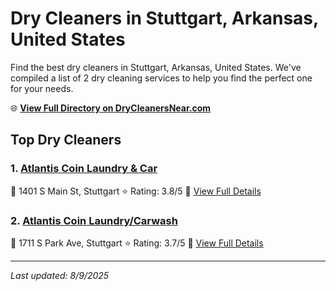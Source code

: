 # Dry Cleaners in Stuttgart, Arkansas, United States

Find the best dry cleaners in Stuttgart, Arkansas, United States. We've compiled a list of 2 dry cleaning services to help you find the perfect one for your needs.

🌐 **[View Full Directory on DryCleanersNear.com](https://drycleanersnear.com/city/US/Arkansas/Stuttgart)**

## Top Dry Cleaners

### 1. [Atlantis Coin Laundry & Car](https://drycleanersnear.com/dryCleaner/6868877a6c86ac6c48acf63e/atlantis-coin-laundry-car)
📍 1401 S Main St, Stuttgart
⭐ Rating: 3.8/5
🔗 [View Full Details](https://drycleanersnear.com/dryCleaner/6868877a6c86ac6c48acf63e/atlantis-coin-laundry-car)

### 2. [Atlantis Coin Laundry/Carwash](https://drycleanersnear.com/dryCleaner/686887866c86ac6c48acf694/atlantis-coin-laundry-carwash)
📍 1711 S Park Ave, Stuttgart
⭐ Rating: 3.7/5
🔗 [View Full Details](https://drycleanersnear.com/dryCleaner/686887866c86ac6c48acf694/atlantis-coin-laundry-carwash)


---

*Last updated: 8/9/2025*
